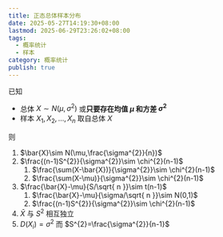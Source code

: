 ```yaml
---
title: 正态总体样本分布
date: 2025-05-27T14:19:30+08:00
lastmod: 2025-06-29T23:26:02+08:00
tags:
  - 概率统计
  - 样本
category: 概率统计
publish: true
---
```


已知
- 总体 $X \sim N(\mu,\sigma^{2})$ 或**只要存在均值 $\mu$ 和方差 $\sigma^{2}$**
- 样本 $X_{1},X_{2},\dots,X_{n}$ 取自总体 $X$

则
1. $\bar{X}\sim N(\mu,\frac{\sigma^{2}}{n})$
2. $\frac{(n-1)S^{2}}{\sigma^{2}}\sim \chi^{2}(n-1)$
	1. $\frac{\sum(X-\bar{X})}{\sigma^{2}}\sim \chi^{2}(n-1)$
	2. $\frac{\sum(X-\mu)}{\sigma^{2}}\sim \chi^{2}(n-1)$
3. $\frac{\bar{X}-\mu}{S/\sqrt{ n }}\sim t(n-1)$
	1. $\frac{\bar{X}-\mu}{\sigma/\sqrt{ n }}\sim N(0,1)$
	2. $\frac{(n-1)S^{2}}{\sigma^{2}}\sim \chi^{2}(n-1)$
4. $\bar{X}$ 与 $S^{2}$ 相互独立
5. $D(X_{{i}})=\sigma^{2}$ 而 $S^{2}=\frac{\sigma^{2}}{n-1}$
